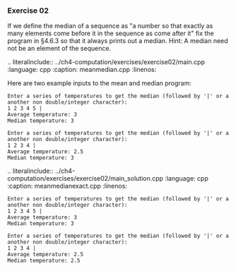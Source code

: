 ### Exercise 02

If we define the median of a sequence as "a number so that exactly as many elements come before it in the sequence as come after it" 
fix the program in §4.6.3 so that it always prints out a median. Hint: A median need not be an element of the sequence.


.. literalinclude:: ../ch4-computation/exercises/exercise02/main.cpp
   :language: cpp
   :caption: meanmedian.cpp
   :linenos:

Here are two example inputs to the mean and median program:

```
Enter a series of temperatures to get the median (followed by '|' or a another non double/integer character):
1 2 3 4 5 |
Average temperature: 3
Median temperature: 3
```

```
Enter a series of temperatures to get the median (followed by '|' or a another non double/integer character):
1 2 3 4 | 
Average temperature: 2.5
Median temperature: 3
```

.. literalinclude:: ../ch4-computation/exercises/exercise02/main_solution.cpp
   :language: cpp
   :caption: meanmedianexact.cpp
   :linenos:

```
Enter a series of temperatures to get the median (followed by '|' or a another non double/integer character):
1 2 3 4 5 |
Average temperature: 3
Median temperature: 3
```

```
Enter a series of temperatures to get the median (followed by '|' or a another non double/integer character):
1 2 3 4 |
Average temperature: 2.5
Median temperature: 2.5
```
